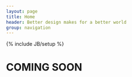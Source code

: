 ```yaml
---
layout: page
title: Home
header: Better design makes for a better world
group: navigation
---
```

{% include JB/setup %}


# COMING SOON
